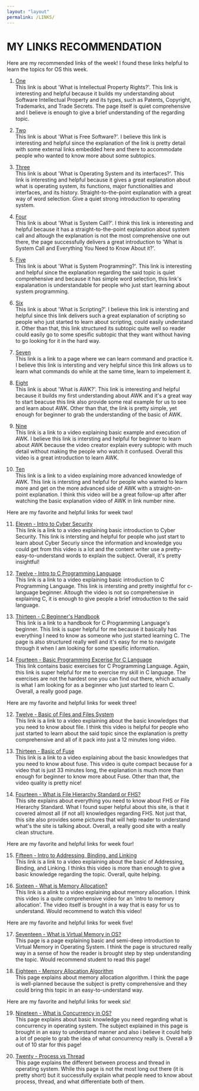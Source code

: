 ```yaml
---
layout: "layout"
permalink: /LINKS/
---
```


# MY LINKS RECOMMENDATION

Here are my recommended links of the week! I found these links helpful to learn the topics for OS this week. 

1. [One](https://cpl.thalesgroup.com/software-monetization/protecting-software-intellectual-property)<br>
This link is about 'What is Intellectual Property Rights?'. This link is interesting and helpful because it builds my understanding about Software Intellectual Property and its types, such as Patents, Copyright, Trademarks, and Trade Secrets. The page itself is quiet comprehensive and I believe is enough to give a brief understanding of the regarding topic. 

2. [Two](https://www.gnu.org/philosophy/free-sw.html)<br>
This link is about 'What is Free Software?'. I believe this link is interesting and helpful since the explanation of the link is pretty detail with some external links embedded here and there to accommodate people who wanted to know more about some subtopics.

3. [Three](https://www.geeksforgeeks.org/introduction-of-operating-system-set-1/)<br>
This link is about 'What is Operating System and its interfaces?'. This link is interesting and helpful because it gives a great explanation about what is operating system, its functions, major functionalities and interfaces, and its history. Straight-to-the-point explanation with a great way of word selection. Give a quiet strong introduction to operating system.

4. [Four](https://www.geeksforgeeks.org/introduction-of-system-call/)<br>
This link is about 'What is System Call?'. I think this link is interesting and helpful because it has a straight-to-the-point explanation about system call and altough the explanation is not the most comprehensive one out there, the page successfully delivers a great introduction to 'What is System Call and Everything You Need to Know About it?'.

5. [Five](https://www.tutorialspoint.com/operating_system/os_overview.htm)<br>
This link is about 'What is System Programming?'. This link is interesting and helpful since the explanation regarding the said topic is quiet comprehensive and because it has simple word selection, this link's expalanation is understandable for people who just start learning about system programming.

6. [Six](https://en.wikipedia.org/wiki/Scripting_language)<br>
This link is about 'What is Scripting?'. I believe this link is intersting and helpful since this link delivers such a great explanation of scripting so people who just started to learn about scripting, could easily understand it. Other than that, this link structured its subtopic quite well so reader could easily go to some spesific subtopic that they want without having to go looking for it in the hard way.

7. [Seven](https://explainshell.com/)<br>
This link is a link to a page where we can learn command and practice it. I believe this link is intersting and very helpful since this link allows us to learn what commands do while at the same time, learn to impelement it.


8. [Eight](https://www.geeksforgeeks.org/awk-command-unixlinux-examples/)<br>
This link is about 'What is AWK?'. This link is interesting and helpful because it builds my first understanding about AWK and it's a great way to start beacuse this link also provide some real example for us to see and learn about AWK. Other than that, the link is pretty simple, yet enough for beginner to grab the understanding of the basic of AWK. 

9. [Nine](https://youtu.be/2eX0scAsYJk)<br>
This link is a link to a video explaining basic example and execution of AWK. I believe this link is intersting and helpful for beginner to learn about AWK because the video creator explain every subtopic with much detail without making the people who watch it confused. Overall this video is a great introduction to learn AWK.

10. [Ten](https://youtu.be/_q6Uj4X_knc)<br>
This link is a link to a video explaining more advanced knowledge of AWK. This link is intersting and helpful for people who wanted to learn more and get on the more advanced side of AWK with a straight-on-point explanation. I think this video will be a great follow-up after after watching the basic explanation video of AWK in link number nine.

Here are my favorite and helpful links for week two! 

11. [Eleven - Intro to Cyber Security](https://www.youtube.com/watch?v=rcDO8km6R6c)<br>
This link is a link to a video explaining basic introduction to Cyber Security. This link is intersting and helpful for people who just start to learn about Cyber Securiy since the information and knowledge you could get from this video is a lot and the content writer use a pretty-easy-to-understand words to explain the subject. Overall, it's pretty insightful!

12. [Twelve - Intro to C Programming Language](https://www.youtube.com/watch?v=3lQEunpmtRA)<br>
This link is a link to a video explaining basic introduction to C Programming Language. This link is intersting and pretty insightful for c-language beginner. Altough the video is not so comprehensive in explaining C, it is enough to give people a brief introduction to the said language.

13. [Thirteen - C Beginner's Handbook](https://www.freecodecamp.org/news/the-c-beginners-handbook/)<br>
This link is a link to a handbook for C Programming Language's beginner. This link is super helpful for me because it basically has everything I need to know as someone who just started learning C. The page is also structured really well and it's easy for me to navigate through it when I am looking for some spesific information.

14. [Fourteen - Basic Programming Excerise for C Language](https://codeforwin.org/2015/05/basic-programming-practice-problems.html)<br>
This link contains basic exercises for C Programming Language. Again, this link is super helpful for me to exercise my skill in C language. The exercises are not the hardest one you can find out there, which actually is what I am looking for as a beginner who just started to learn C. Overall, a really good page.

Here are my favorite and helpful links for week three!

12. [Twelve - Basic of Files and Files System](https://youtu.be/KN8YgJnShPM)<br>
This link is a link to a video explaining about the basic knowledges that you need to know about file. I think this video is helpful for people who just started to learn about the said topic since the explanation is pretty comprehensive and all of it pack into just a 12 minutes long video.

13. [Thirteen - Basic of Fuse](https://youtu.be/Yd6dy98BRtQ)<br>
This link is a link to a video explaining about the basic knowledges that you need to know about fuse. This video is quite compact because for a video that is just 33 minutes long, the explanation is much more than enough for beginner to know more about Fuse. Other than that, the video quality is pretty nice!

14. [Fourteen - What is File Hierarchy Standard or FHS?](https://www.geeksforgeeks.org/linux-file-hierarchy-structure/)<br>
This site explains about everything you need to know about FHS or File Hierarchy Standard. What I found super helpful about this site, is that it covered almost all (if not all) knowledges regarding FHS. Not just that, this site also provides some pictures that will help reader to understand what's the site is talking about. Overall, a really good site with a really clean structure.

Here are my favorite and helpful links for week four!

15. [Fifteen - Intro to Addressing, Binding, and Linking](https://youtu.be/40mrrsRJLYc)<br>
This link is a link to a video explaining about the basic of Addressing, Binding, and Linking. I thinks this video is more than enough to give a basic knowledge regarding the topic. Overall, quite helping.

16. [Sixteen - What is Memory Allocation?](https://youtu.be/RSuZhdwvNmA)<br>
This link is a alink to a video explaining about memory allocation. I think this video is a quite comprehensive video for an 'intro to memory allocation'. The video itself is brought in a way that is easy for us to understand. Would recommend to watch this video!

Here are my favorite and helpful links for week five!

17. [Seventeen - What is Virtual Memory in OS?](https://www.geeksforgeeks.org/virtual-memory-in-operating-system/)<br>
This page is a page explaining basic and semi-deep introduction to Virtual Memory in Operating System. I think the page is structured really way in a sense of how the reader is brought step by step understanding the topic. Would recommend student to read this page!

18. [Eighteen - Memory Allocation Algorithm](https://www.cs.uah.edu/~rcoleman/Common/C_Reference/MemoryAlloc.html)<br>
This page explains about memory allocation algorithm. I think the page is well-planned because the subject is pretty comprehensive and they could bring this topic in an easy-to-understand way. 

Here are my favorite and helpful links for week six!

19. [Nineteen - What is Concurrency in OS?](https://www.geeksforgeeks.org/concurrency-in-operating-system/)<br>
This page explains about basic knowledge you need regarding what is concurrency in operating system. The subject explained in this page is brought in an easy to understand manner and also i believe it could help a lot of people to grab the idea of what concurrency really is. Overall a 9 out of 10 star for this page!

20. [Twenty - Process vs Thread](https://www.guru99.com/difference-between-process-and-thread.html)<br>
This page explains the different between process and thread in operating system. While this page is not the most long out there (it is pretty short) but it successfully explain what people need to know about process, thread, and what differentiate both of them.
